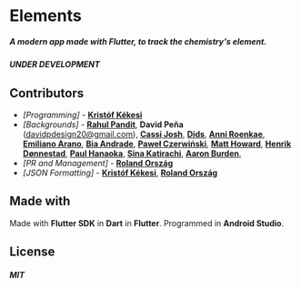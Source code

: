 # Elements

##### A modern app made with Flutter, to track the chemistry's element.
##### __UNDER DEVELOPMENT__
## Contributors
* _[Programming]_  - [__Kristóf Kékesi__](https://github.com/KristofKekesi)
* _[Backgrounds]_ - [__Rahul Pandit__](https://instagram.com/immrahulp), __David Peña__ (davidpdesign20@gmail.com), [__Cassi Josh__](https://unsplash.com/@cassi_josh), [__Dids__](https://www.pexels.com/hu-hu/@didsss), [__Anni Roenkae__](https://www.anniroenkae.com/?ref=pexels), [__Emiliano Arano__](https://www.pexels.com/hu-hu/@earano), [__Bia Andrade__](https://unsplash.com/@biawashere), [__Paweł Czerwiński__](https://unsplash.com/@pawel_czerwinski), [__Matt Howard__](https://unsplash.com/@thematthoward), [__Henrik Dønnestad__](https://unsplash.com/@spaceboy), [__Paul Hanaoka__](https://unsplash.com/@plhnk), [__Sina Katirachi__](https://unsplash.com/@cnagraphy), [__Aaron Burden__](https://aaronburden.com/),
* _[PR and Management]_ - [__Roland Ország__](https://github.com/rolandorszag)
* _[JSON Formatting]_ - [__Kristóf Kékesi__](https://github.com/KristofKekesi), [__Roland Ország__](https://github.com/rolandorszag)
 
## Made with
Made with __Flutter SDK__ in __Dart__ in __Flutter__. Programmed in __Android Studio__.

## License
##### __MIT__

